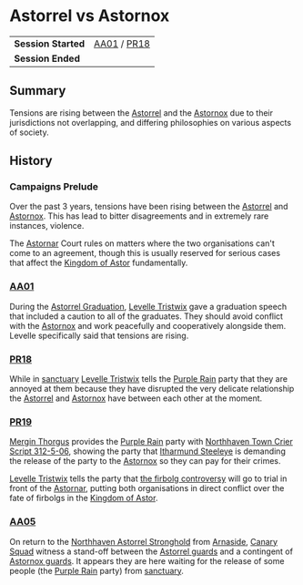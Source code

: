 # Astorrel vs Astornox

|||
| --- | --- |
| **Session Started** | [AA01](../sessions/AA01.md) / [PR18](../sessions/PR18.md) | storyline.2
| **Session Ended** | |

## Summary

Tensions are rising between the [Astorrel](../organisations/astorrel/astorrel.md) and the [Astornox](../organisations/astornox/astornox.md) due to their jurisdictions not overlapping, and differing philosophies on various aspects of society.

## History

### Campaigns Prelude

Over the past 3 years, tensions have been rising between the [Astorrel](../organisations/astorrel/astorrel.md) and [Astornox](../organisations/astornox/astornox.md). This has lead to bitter disagreements and in extremely rare instances, violence.

The [Astornar](../organisations/astornar.md) Court rules on matters where the two organisations can't come to an agreement, though this is usually reserved for serious cases that affect the [Kingdom of Astor](../civilisations/kingdom-of-astor/kingdom-of-astor.md) fundamentally.

### [AA01](../sessions/AA01.md)

During the [Astorrel Graduation](astorrel-graduation.md), [Levelle Tristwix](../characters/levelle-tristwix.md) gave a graduation speech that included a caution to all of the graduates. They should avoid conflict with the [Astornox](../organisations/astornox/astornox.md) and work peacefully and cooperatively alongside them. Levelle specifically said that tensions are rising.

### [PR18](../sessions/PR18.md)

While in [sanctuary](../organisations/astorrel/sanctuary.md) [Levelle Tristwix](../characters/levelle-tristwix.md) tells the [Purple Rain](../campaigns/purple-rain/purple-rain.md) party that they are annoyed at them because they have disrupted the very delicate relationship the [Astorrel](../organisations/astorrel/astorrel.md) and [Astornox](../organisations/astornox/astornox.md) have between each other at the moment.

### [PR19](../sessions/PR19.md)

[Mergin Thorgus](../characters/mergin-thorgus.md) provides the [Purple Rain](../campaigns/purple-rain/purple-rain.md) party with [Northhaven Town Crier Script 312-5-06](../papers/letters/northhaven-town-crier-script-312-5-06.md), showing the party that [Itharmund Steeleye](../characters/itharmund-steeleye.md) is demanding the release of the party to the [Astornox](../organisations/astornox/astornox.md) so they can pay for their crimes.

[Levelle Tristwix](../characters/levelle-tristwix.md) tells the party that [the firbolg controversy](the-firbolg-controversy.md) will go to trial in front of the [Astornar](../organisations/astornar.md), putting both organisations in direct conflict over the fate of firbolgs in the [Kingdom of Astor](../civilisations/kingdom-of-astor/kingdom-of-astor.md).

### [AA05](../sessions/AA05.md)

On return to the [Northhaven Astorrel Stronghold](../places/strongholds/northhaven-astorrel-stronghold.md) from [Arnaside](../places/villages/arnaside.md), [Canary Squad](../organisations/astorrel/squads/canary-squad.md) witness a stand-off between the [Astorrel guards](../organisations/astorrel/ranks/astorrel-guard.md) and a contingent of [Astornox guards](../organisations/astornox/ranks/astornox-guard.md). It appears they are here waiting for the release of some people (the [Purple Rain](../campaigns/purple-rain/purple-rain.md) party) from [sanctuary](../organisations/astorrel/sanctuary.md).
